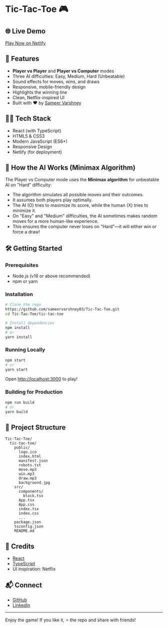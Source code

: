 # Tic-Tac-Toe 🎮

## 🌐 Live Demo
[Play Now on Netlify](https://samtictact.netlify.app)


## 🚀 Features
- **Player vs Player** and **Player vs Computer** modes
- Three AI difficulties: Easy, Medium, Hard (Unbeatable)
- Sound effects for moves, wins, and draws
- Responsive, mobile-friendly design
- Highlights the winning line
- Clean, Netflix-inspired UI
- Built with ❤️ by [Sameer Varshney](https://github.com/sameervarshney03)

## 🧑‍💻 Tech Stack
- React (with TypeScript)
- HTML5 & CSS3
- Modern JavaScript (ES6+)
- Responsive Design
- Netlify (for deployment)

## 🤖 How the AI Works (Minimax Algorithm)
The Player vs Computer mode uses the **Minimax algorithm** for unbeatable AI on "Hard" difficulty:
- The algorithm simulates all possible moves and their outcomes.
- It assumes both players play optimally.
- The AI (O) tries to maximize its score, while the human (X) tries to minimize it.
- On "Easy" and "Medium" difficulties, the AI sometimes makes random moves for a more human-like experience.
- This ensures the computer never loses on "Hard"—it will either win or force a draw!

## 🛠️ Getting Started

### Prerequisites
- Node.js (v16 or above recommended)
- npm or yarn

### Installation
```bash
# Clone the repo
https://github.com/sameervarshney03/Tic-Tac-Toe.git
cd Tic-Tac-Toe/tic-tac-toe

# Install dependencies
npm install
# or
yarn install
```

### Running Locally
```bash
npm start
# or
yarn start
```
Open [http://localhost:3000](http://localhost:3000) to play!

### Building for Production
```bash
npm run build
# or
yarn build
```

## 📁 Project Structure
```
Tic-Tac-Toe/
  tic-tac-toe/
    public/
      logo.ico
      index.html
      manifest.json
      robots.txt
      move.mp3
      win.mp3
      draw.mp3
      backgruond.jpg
    src/
      components/
        block.tsx
      App.tsx
      App.css
      index.tsx
      index.css
      ...
    package.json
    tsconfig.json
    README.md
```

## 🙏 Credits
- [React](https://reactjs.org/)
- [TypeScript](https://www.typescriptlang.org/)
- UI inspiration: Netflix

## 📬 Connect
- [GitHub](https://github.com/sameervarshney03)
- [LinkedIn](https://www.linkedin.com/in/sameer-varshney-87102b319)

---

Enjoy the game! If you like it, ⭐️ the repo and share with friends!
